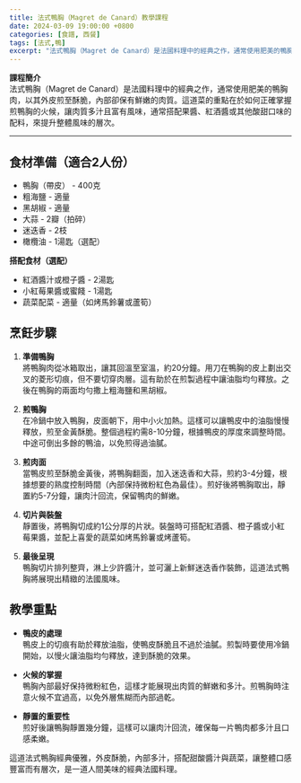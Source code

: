 ```yaml
---
title: 法式鴨胸（Magret de Canard）教學課程
date: 2024-03-09 19:00:00 +0800
categories: [食譜, 西餐]
tags: [法式,鴨] 
excerpt: "法式鴨胸（Magret de Canard）是法國料理中的經典之作，通常使用肥美的鴨胸肉，以其外皮煎至酥脆，內部卻保有鮮嫩的肉質。這道菜的重點在於如何正確掌握煎鴨胸的火候，讓肉質多汁且富有風味，通常搭配果醬、紅酒醬或其他酸甜口味的配料，來提升整體風味的層次"
---
```


**課程簡介**  
法式鴨胸（Magret de Canard）是法國料理中的經典之作，通常使用肥美的鴨胸肉，以其外皮煎至酥脆，內部卻保有鮮嫩的肉質。這道菜的重點在於如何正確掌握煎鴨胸的火候，讓肉質多汁且富有風味，通常搭配果醬、紅酒醬或其他酸甜口味的配料，來提升整體風味的層次。

---

## 食材準備（適合2人份）  
- 鴨胸（帶皮） - 400克  
- 粗海鹽 - 適量  
- 黑胡椒 - 適量  
- 大蒜 - 2瓣（拍碎）  
- 迷迭香 - 2枝  
- 橄欖油 - 1湯匙（選配）

**搭配食材（選配）**  
- 紅酒醬汁或橙子醬 - 2湯匙  
- 小紅莓果醬或蜜餞 - 1湯匙  
- 蔬菜配菜 - 適量（如烤馬鈴薯或蘆筍）

## 烹飪步驟

1. **準備鴨胸**  
   將鴨胸肉從冰箱取出，讓其回溫至室溫，約20分鐘。用刀在鴨胸的皮上劃出交叉的菱形切痕，但不要切穿肉層。這有助於在煎製過程中讓油脂均勻釋放。之後在鴨胸的兩面均勻撒上粗海鹽和黑胡椒。

2. **煎鴨胸**  
   在冷鍋中放入鴨胸，皮面朝下，用中小火加熱。這樣可以讓鴨皮中的油脂慢慢釋放，煎至金黃酥脆。整個過程約需8-10分鐘，根據鴨皮的厚度來調整時間。中途可倒出多餘的鴨油，以免煎得過油膩。

3. **煎肉面**  
   當鴨皮煎至酥脆金黃後，將鴨胸翻面，加入迷迭香和大蒜，煎約3-4分鐘，根據想要的熟度控制時間（內部保持微粉紅色為最佳）。煎好後將鴨胸取出，靜置約5-7分鐘，讓肉汁回流，保留鴨肉的鮮嫩。

4. **切片與裝盤**  
   靜置後，將鴨胸切成約1公分厚的片狀。裝盤時可搭配紅酒醬、橙子醬或小紅莓果醬，並配上喜愛的蔬菜如烤馬鈴薯或烤蘆筍。

5. **最後呈現**  
   鴨胸切片排列整齊，淋上少許醬汁，並可灑上新鮮迷迭香作裝飾，這道法式鴨胸將展現出精緻的法國風味。

## 教學重點  
- **鴨皮的處理**  
  鴨皮上的切痕有助於釋放油脂，使鴨皮酥脆且不過於油膩。煎製時要使用冷鍋開始，以慢火讓油脂均勻釋放，達到酥脆的效果。

- **火候的掌握**  
  鴨胸內部最好保持微粉紅色，這樣才能展現出肉質的鮮嫩和多汁。煎鴨胸時注意火候不宜過高，以免外層焦糊而內部過乾。

- **靜置的重要性**  
  煎好後讓鴨胸靜置幾分鐘，這樣可以讓肉汁回流，確保每一片鴨肉都多汁且口感柔嫩。

這道法式鴨胸經典優雅，外皮酥脆，內部多汁，搭配甜酸醬汁與蔬菜，讓整體口感豐富而有層次，是一道人間美味的經典法國料理。
